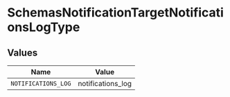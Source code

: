 # SchemasNotificationTargetNotificationsLogType


## Values

| Name                | Value               |
| ------------------- | ------------------- |
| `NOTIFICATIONS_LOG` | notifications_log   |